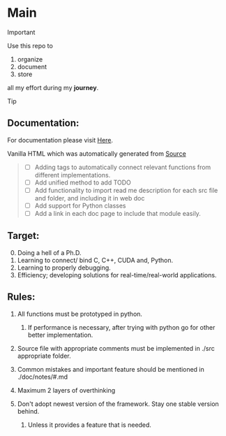 # Main
> [!IMPORTANT]
> Use this repo to 
> 1. organize 
> 2. document 
> 3. store 
> 
> all my effort during my __journey__. 

> [!TIP]
> ## Documentation:
> For documentation please visit [Here](https://yassinriyazi.github.io/Main/).
>
> Vanilla HTML which was automatically generated from [Source](./src)
>
> > - [ ] Adding tags to automatically connect relevant functions from different implementations.
> > - [ ] Add unified method to add TODO
> > - [ ] Add functionality to import read me description for each src file and folder, and including it in web doc
> > - [ ] Add support for Python classes
> > - [ ] Add a link in each doc page to include that module easily.

## Target:
0. Doing a hell of a Ph.D.
1. Learning to connect/ bind C, C++, CUDA and, Python.
2. Learning to properly debugging.
3. Efficiency; developing solutions for real-time/real-world applications.



## Rules:
1. All functions must be prototyped in python. 
    1. If performance is necessary, after trying with python go for other better implementation.

2. Source file with appropriate comments must be implemented in ./src appropriate folder.

3. Common mistakes and important feature should be mentioned in ./doc/notes/#.md

4. Maximum 2 layers of overthinking 

5. Don't adopt newest version of the framework. Stay one stable version behind.
    1. Unless it provides a feature that is needed.

